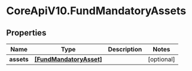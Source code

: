 # CoreApiV10.FundMandatoryAssets

## Properties
Name | Type | Description | Notes
------------ | ------------- | ------------- | -------------
**assets** | [**[FundMandatoryAsset]**](FundMandatoryAsset.md) |  | [optional] 


